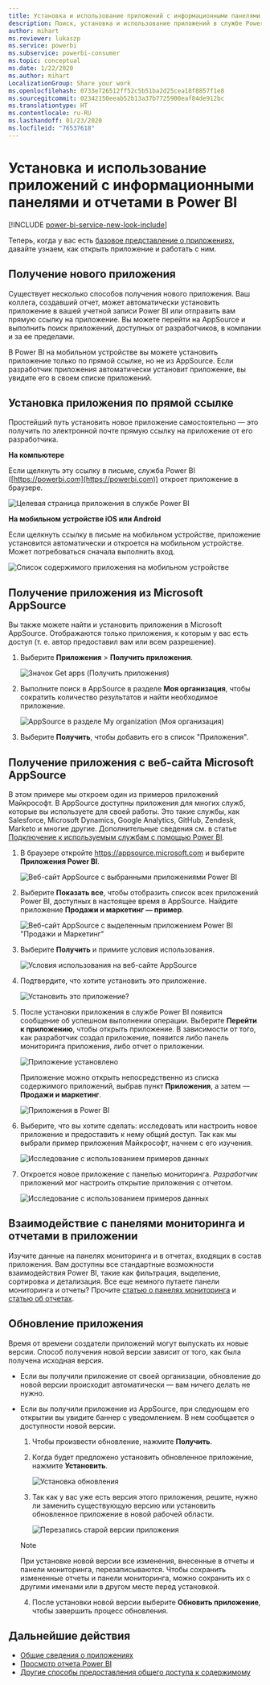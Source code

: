 ```yaml
---
title: Установка и использование приложений с информационными панелями и отчетами в Power BI
description: Поиск, установка и использование приложений в службе Power BI.
author: mihart
ms.reviewer: lukaszp
ms.service: powerbi
ms.subservice: powerbi-consumer
ms.topic: conceptual
ms.date: 1/22/2020
ms.author: mihart
LocalizationGroup: Share your work
ms.openlocfilehash: 0733e726512ff52c5b51ba2d25cea18f8857f1e8
ms.sourcegitcommit: 02342150eeab52b13a37b7725900eaf84de912bc
ms.translationtype: HT
ms.contentlocale: ru-RU
ms.lasthandoff: 01/23/2020
ms.locfileid: "76537618"
---
```

# <a name="install-and-use-apps-with-dashboards-and-reports-in-power-bi"></a>Установка и использование приложений с информационными панелями и отчетами в Power BI

[!INCLUDE [power-bi-service-new-look-include](../includes/power-bi-service-new-look-include.md)]

Теперь, когда у вас есть [базовое представление о приложениях](end-user-apps.md), давайте узнаем, как открыть приложение и работать с ним. 

## <a name="ways-to-get-a-new-app"></a>Получение нового приложения
Существует несколько способов получения нового приложения. Ваш коллега, создавший отчет, может автоматически установить приложение в вашей учетной записи Power BI или отправить вам прямую ссылку на приложение. Вы можете перейти на AppSource и выполнить поиск приложений, доступных от разработчиков, в компании и за ее пределами. 

В Power BI на мобильном устройстве вы можете установить приложение только по прямой ссылке, но не из AppSource. Если разработчик приложения автоматически установит приложение, вы увидите его в своем списке приложений.

## <a name="install-an-app-from-a-direct-link"></a>Установка приложения по прямой ссылке
Простейший путь установить новое приложение самостоятельно — это получить по электронной почте прямую ссылку на приложение от его разработчика.  

**На компьютере** 

Если щелкнуть эту ссылку в письме, служба Power BI ([https://powerbi.com](https://powerbi.com)) откроет приложение в браузере. 

![Целевая страница приложения в службе Power BI](./media/end-user-app-view/power-bi-app-from-link.png)

**На мобильном устройстве iOS или Android** 

Если щелкнуть ссылку в письме на мобильном устройстве, приложение установится автоматически и откроется на мобильном устройстве. Может потребоваться сначала выполнить вход. 

![Список содержимого приложения на мобильном устройстве](./media/end-user-app-view/power-bi-ios.png)

## <a name="get-the-app-from-microsoft-appsource"></a>Получение приложения из Microsoft AppSource
Вы также можете найти и установить приложения в Microsoft AppSource. Отображаются только приложения, к которым у вас есть доступ (т. е. автор предоставил вам или всем разрешение).

1. Выберите **Приложения**  > **Получить приложения**. 
   
    ![Значок Get apps (Получить приложения)](./media/end-user-app-view/power-bi-get-app2.png)    
2. Выполните поиск в AppSource в разделе **Моя организация**, чтобы сократить количество результатов и найти необходимое приложение.
   
    ![AppSource в разделе My organization (Моя организация)](./media/end-user-app-view/power-bi-opportunity-app.png)
3. Выберите **Получить**, чтобы добавить его в список "Приложения". 

## <a name="get-an-app-from-the-microsoft-appsource-website"></a>Получение приложения с веб-сайта Microsoft AppSource 

В этом примере мы откроем один из примеров приложений Майкрософт. В AppSource доступны приложения для многих служб, которые вы используете для своей работы.  Это такие службы, как Salesforce, Microsoft Dynamics, Google Analytics, GitHub, Zendesk, Marketo и многие другие. Дополнительные сведения см. в статье [Подключение к используемым службам с помощью Power BI](../service-connect-to-services.md). 

1. В браузере откройте https://appsource.microsoft.com и выберите **Приложения Power BI**.

    ![Веб-сайт AppSource с выбранными приложениями Power BI  ](./media/end-user-apps/power-bi-appsource.png)


2. Выберите **Показать все**, чтобы отобразить список всех приложений Power BI, доступных в настоящее время в AppSource. Найдите приложение **Продажи и маркетинг — пример**.

    ![Веб-сайт AppSource с выделенным приложением Power BI "Продажи и Маркетинг"  ](./media/end-user-apps/power-bi-appsource-samples.png)

3. Выберите **Получить** и примите условия использования.

    ![Условия использования на веб-сайте AppSource ](./media/end-user-apps/power-bi-permission.png)


4. Подтвердите, что хотите установить это приложение.

    ![Установить это приложение?  ](./media/end-user-apps/power-bi-app-install.png)

5. После установки приложения в службе Power BI появится сообщение об успешном выполнении операции. Выберите **Перейти к приложению**, чтобы открыть приложение. В зависимости от того, как разработчик создал приложение, появится либо панель мониторинга приложения, либо отчет о приложении.

    ![Приложение установлено ](./media/end-user-apps/power-bi-app-ready.png)

    Приложение можно открыть непосредственно из списка содержимого приложений, выбрав пункт **Приложения**, а затем — **Продажи и маркетинг**.

    ![Приложения в Power BI](./media/end-user-apps/power-bi-apps.png)


6. Выберите, что вы хотите сделать: исследовать или настроить новое приложение и предоставить к нему общий доступ. Так как мы выбрали пример приложения Майкрософт, начнем с его изучения. 

    ![Исследование с использованием примеров данных](./media/end-user-apps/power-bi-explore.png)

7.  Откроется новое приложение с панелью мониторинга. *Разработчик* приложений мог настроить открытие приложения с отчетом.  

    ![Исследование с использованием примеров данных](./media/end-user-apps/power-bi-new-app.png)


## <a name="interact-with-the-dashboards-and-reports-in-the-app"></a>Взаимодействие с панелями мониторинга и отчетами в приложении
Изучите данные на панелях мониторинга и в отчетах, входящих в состав приложения. Вам доступны все стандартные возможности взаимодействия Power BI, такие как фильтрация, выделение, сортировка и детализация.  Все еще немного путаете панели мониторинга и отчеты?  Прочите [статью о панелях мониторинга](end-user-dashboards.md) и [статью об отчетах](end-user-reports.md).  

## <a name="update-an-app"></a>Обновление приложения 

Время от времени создатели приложений могут выпускать их новые версии. Способ получения новой версии зависит от того, как была получена исходная версия. 

* Если вы получили приложение от своей организации, обновление до новой версии происходит автоматически — вам ничего делать не нужно. 

* Если вы получили приложение из AppSource, при следующем его открытии вы увидите баннер с уведомлением. В нем сообщается о доступности новой версии. 

    1. Чтобы произвести обновление, нажмите **Получить**.  

        <!--![App update notification](./media/end-user-app-view/power-bi-new-app-version-notification.png) -->

    2. Когда будет предложено установить обновленное приложение, нажмите **Установить**. 

        ![Установка обновления](./media/end-user-app-view/power-bi-install.png) 

    3. Так как у вас уже есть версия этого приложения, решите, нужно ли заменить существующую версию или установить обновленное приложение в новой рабочей области.   

        ![Перезапись старой версии приложения](./media/end-user-app-view/power-bi-already-installed.png) 


    > [!NOTE] 
    > При установке новой версии все изменения, внесенные в отчеты и панели мониторинга, перезаписываются. Чтобы сохранить измененные отчеты и панели мониторинга, можно сохранить их с другими именами или в другом месте перед установкой. 

    4. После установки новой версии выберите **Обновить приложение**, чтобы завершить процесс обновления. 

    <!--![Update app](./media/end-user-app-view/power-bi-new-app-version-update-app.png) -->


## <a name="next-steps"></a>Дальнейшие действия
* [Общие сведения о приложениях](end-user-apps.md)
* [Просмотр отчета Power BI](end-user-report-open.md)
* [Другие способы предоставления общего доступа к содержимому](end-user-shared-with-me.md)
